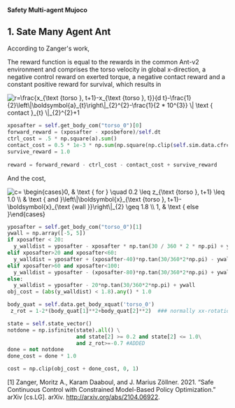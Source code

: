 #### Safety Multi-agent Mujoco 


## 1. Sate Many Agent Ant

According to Zanger's work, 

The reward function is equal to the rewards in the common Ant-v2 environment and comprises the torso velocity in global x-direction, a negative control reward on exerted torque, a negative contact reward and a constant positive reward for survival, which results in

<img src="https://latex.codecogs.com/png.image?\dpi{110}&space;r=\frac{x_{\text&space;{torso&space;},&space;t&plus;1}-x_{\text&space;{torso&space;},&space;t}}{d&space;t}-\frac{1}{2}\left\|\boldsymbol{a}_{t}\right\|_{2}^{2}-\frac{1}{2&space;*&space;10^{3}}&space;\|&space;\text&space;{&space;contact&space;}_{t}&space;\|_{2}^{2}&plus;1" title="r=\frac{x_{\text {torso }, t+1}-x_{\text {torso }, t}}{d t}-\frac{1}{2}\left\|\boldsymbol{a}_{t}\right\|_{2}^{2}-\frac{1}{2 * 10^{3}} \| \text { contact }_{t} \|_{2}^{2}+1" />

```python
xposafter = self.get_body_com("torso_0")[0]
forward_reward = (xposafter - xposbefore)/self.dt
ctrl_cost = .5 * np.square(a).sum()
contact_cost = 0.5 * 1e-3 * np.sum(np.square(np.clip(self.sim.data.cfrc_ext, -1, 1)))
survive_reward = 1.0
        
reward = forward_reward - ctrl_cost - contact_cost + survive_reward
```

And the cost,


<img src="https://latex.codecogs.com/png.image?\dpi{110}&space;c=&space;\begin{cases}0,&space;&&space;\text&space;{&space;for&space;}&space;\quad&space;0.2&space;\leq&space;z_{\text&space;{torso&space;},&space;t&plus;1}&space;\leq&space;1.0&space;\\&space;&&space;\text&space;{&space;and&space;}\left\|\boldsymbol{x}_{\text&space;{torso&space;},&space;t&plus;1}-\boldsymbol{x}_{\text&space;{wall&space;}}\right\|_{2}&space;\geq&space;1.8&space;\\&space;1,&space;&&space;\text&space;{&space;else&space;}\end{cases}" title="c= \begin{cases}0, & \text { for } \quad 0.2 \leq z_{\text {torso }, t+1} \leq 1.0 \\ & \text { and }\left\|\boldsymbol{x}_{\text {torso }, t+1}-\boldsymbol{x}_{\text {wall }}\right\|_{2} \geq 1.8 \\ 1, & \text { else }\end{cases}" />



```python
yposafter = self.get_body_com("torso_0")[1]
ywall = np.array([-5, 5])
if xposafter < 20:
  y_walldist = yposafter - xposafter * np.tan(30 / 360 * 2 * np.pi) + ywall
elif xposafter>20 and xposafter<60:
  y_walldist = yposafter + (xposafter-40)*np.tan(30/360*2*np.pi) - ywall
elif xposafter>60 and xposafter<100:
  y_walldist = yposafter - (xposafter-80)*np.tan(30/360*2*np.pi) + ywall
else:
  y_walldist = yposafter - 20*np.tan(30/360*2*np.pi) + ywall
obj_cost = (abs(y_walldist) < 1.8).any() * 1.0

body_quat = self.data.get_body_xquat('torso_0')
 z_rot = 1-2*(body_quat[1]**2+body_quat[2]**2)  ### normally xx-rotation, not sure what axes mujoco uses

state = self.state_vector()
notdone = np.isfinite(state).all() \
                      and state[2] >= 0.2 and state[2] <= 1.0\
                      and z_rot>=-0.7 #ADDED
done = not notdone
done_cost = done * 1.0

cost = np.clip(obj_cost + done_cost, 0, 1)
```


[1] Zanger, Moritz A., Karam Daaboul, and J. Marius Zöllner. 2021. “Safe Continuous Control with Constrained Model-Based Policy Optimization.” arXiv [cs.LG]. arXiv. http://arxiv.org/abs/2104.06922.
